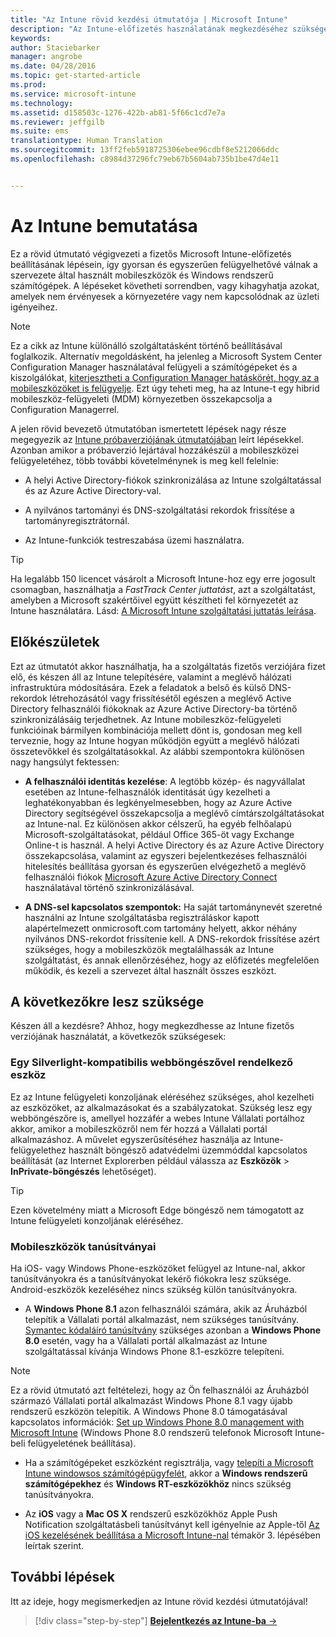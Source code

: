 ```yaml
---
title: "Az Intune rövid kezdési útmutatója | Microsoft Intune"
description: "Az Intune-előfizetés használatának megkezdéséhez szükséges követelmények és előfeltételek"
keywords: 
author: Staciebarker
manager: angrobe
ms.date: 04/28/2016
ms.topic: get-started-article
ms.prod: 
ms.service: microsoft-intune
ms.technology: 
ms.assetid: d158503c-1276-422b-ab81-5f66c1cd7e7a
ms.reviewer: jeffgilb
ms.suite: ems
translationtype: Human Translation
ms.sourcegitcommit: 13ff2feb5918725306ebee96cdbf8e5212066ddc
ms.openlocfilehash: c8984d37296fc79eb67b5604ab735b1be47d4e11


---
```



# Az Intune bemutatása
Ez a rövid útmutató végigvezeti a fizetős Microsoft Intune-előfizetés beállításának lépésein, így gyorsan és egyszerűen felügyelhetővé válnak a szervezete által használt mobileszközök és Windows rendszerű számítógépek. A lépéseket követheti sorrendben, vagy kihagyhatja azokat, amelyek nem érvényesek a környezetére vagy nem kapcsolódnak az üzleti igényeihez.

>[!NOTE]
>Ez a cikk az Intune különálló szolgáltatásként történő beállításával foglalkozik. Alternatív megoldásként, ha jelenleg a Microsoft System Center Configuration Manager használatával felügyeli a számítógépeket és a kiszolgálókat, [kiterjesztheti a Configuration Manager hatáskörét, hogy az a mobileszközöket is felügyelje](https://technet.microsoft.com/library/jj884158.aspx). Ezt úgy teheti meg, ha az Intune-t egy hibrid mobileszköz-felügyeleti (MDM) környezetben összekapcsolja a Configuration Managerrel.

A jelen rövid bevezető útmutatóban ismertetett lépések nagy része megegyezik az [Intune próbaverziójának útmutatójában](/intune/understand-explore/get-started-with-a-30-day-trial-of-microsoft-intune) leírt lépésekkel. Azonban amikor a próbaverzió lejártával hozzákészül a mobileszközei felügyeletéhez, több további követelménynek is meg kell felelnie:

-   A helyi Active Directory-fiókok szinkronizálása az Intune szolgáltatással és az Azure Active Directory-val.

-   A nyilvános tartományi és DNS-szolgáltatási rekordok frissítése a tartományregisztrátornál.

-   Az Intune-funkciók testreszabása üzemi használatra.

>[!TIP]
>Ha legalább 150 licencet vásárolt a Microsoft Intune-hoz egy erre jogosult csomagban, használhatja a *FastTrack Center juttatást*, azt a szolgáltatást, amelyben a Microsoft szakértőivel együtt készítheti fel környezetét az Intune használatára. Lásd: [A Microsoft Intune szolgáltatási juttatás leírása](https://technet.microsoft.com/library/mt228265.aspx).


## Előkészületek
Ezt az útmutatót akkor használhatja, ha a szolgáltatás fizetős verziójára fizet elő, és készen áll az Intune telepítésére, valamint a meglévő hálózati infrastruktúra módosítására. Ezek a feladatok a belső és külső DNS-rekordok létrehozásától vagy frissítésétől egészen a meglévő Active Directory felhasználói fiókoknak az Azure Active Directory-ba történő szinkronizálásáig terjedhetnek. Az Intune mobileszköz-felügyeleti funkcióinak bármilyen kombinációja mellett dönt is, gondosan meg kell terveznie, hogy az Intune hogyan működjön együtt a meglévő hálózati összetevőkkel és szolgáltatásokkal. Az alábbi szempontokra különösen nagy hangsúlyt fektessen:

-   **A felhasználói identitás kezelése**: A legtöbb közép- és nagyvállalat esetében az Intune-felhasználók identitását úgy kezelheti a leghatékonyabban és legkényelmesebben, hogy az Azure Active Directory segítségével összekapcsolja a meglévő címtárszolgáltatásokat az Intune-nal. Ez különösen akkor célszerű, ha egyéb felhőalapú Microsoft-szolgáltatásokat, például Office 365-öt vagy Exchange Online-t is használ. A helyi Active Directory és az Azure Active Directory összekapcsolása, valamint az egyszeri bejelentkezéses felhasználói hitelesítés beállítása gyorsan és egyszerűen elvégezhető a meglévő felhasználói fiókok [Microsoft Azure Active Directory Connect](https://www.microsoft.com/download/details.aspx?id=47594) használatával történő szinkronizálásával.

-   **A DNS-sel kapcsolatos szempontok:** Ha saját tartománynevét szeretné használni az Intune szolgáltatásba regisztráláskor kapott alapértelmezett onmicrosoft.com tartomány helyett, akkor néhány nyilvános DNS-rekordot frissítenie kell. A DNS-rekordok frissítése azért szükséges, hogy a mobileszközök megtalálhassák az Intune szolgáltatást, és annak ellenőrzéséhez, hogy az előfizetés megfelelően működik, és kezeli a szervezet által használt összes eszközt.

## A következőkre lesz szüksége
Készen áll a kezdésre? Ahhoz, hogy megkezdhesse az Intune fizetős verziójának használatát, a következők szükségesek:

### Egy Silverlight-kompatibilis webböngészővel rendelkező eszköz
Ez az Intune felügyeleti konzoljának eléréséhez szükséges, ahol kezelheti az eszközöket, az alkalmazásokat és a szabályzatokat. Szükség lesz egy webböngészőre is, amellyel hozzáfér a webes Intune Vállalati portálhoz akkor, amikor a mobileszközről nem fér hozzá a Vállalati portál alkalmazáshoz. A művelet egyszerűsítéséhez használja az Intune-felügyelethez használt böngésző adatvédelmi üzemmóddal kapcsolatos beállítását (az Internet Explorerben például válassza az **Eszközök** &gt; **InPrivate-böngészés** lehetőséget).

>[!TIP]
>Ezen követelmény miatt a Microsoft Edge böngésző nem támogatott az Intune felügyeleti konzoljának eléréséhez.


### Mobileszközök tanúsítványai
Ha iOS- vagy Windows Phone-eszközöket felügyel az Intune-nal, akkor tanúsítványokra és a tanúsítványokat lekérő fiókokra lesz szüksége. Android-eszközök kezeléséhez nincs szükség külön tanúsítványokra.

- A **Windows Phone 8.1** azon felhasználói számára, akik az Áruházból telepítik a Vállalati portál alkalmazást, nem szükséges tanúsítvány. [Symantec kódaláíró tanúsítvány](https://products.websecurity.symantec.com/orders/enrollment/microsoftCert.do) szükséges azonban a **Windows Phone 8.0** esetén, vagy ha a Vállalati portál alkalmazást az Intune szolgáltatással kívánja Windows Phone 8.1-eszközre telepíteni.

>[!NOTE]
>Ez a rövid útmutató azt feltételezi, hogy az Ön felhasználói az Áruházból származó Vállalati portál alkalmazást Windows Phone 8.1 vagy újabb rendszerű eszközön telepítik. A Windows Phone 8.0 támogatásával kapcsolatos információk: [Set up Windows Phone 8.0 management with Microsoft Intune](/Intune/deploy-use/set-up-windows-phone-8.0-management-with-microsoft-intune) (Windows Phone 8.0 rendszerű telefonok Microsoft Intune-beli felügyeletének beállítása).

- Ha a számítógépeket eszközként regisztrálja, vagy [telepíti a Microsoft Intune windowsos számítógépügyfelét](/intune/deploy-use/install-the-windows-pc-client-with-microsoft-intune), akkor a **Windows rendszerű számítógépekhez** és **Windows RT-eszközökhöz** nincs szükség tanúsítványokra.

- Az **iOS** vagy a **Mac OS X** rendszerű eszközökhöz Apple Push Notification szolgáltatásbeli tanúsítványt kell igényelnie az Apple-től [Az iOS kezelésének beállítása a Microsoft Intune-nal](/intune/deploy-use/set-up-ios-and-mac-management-with-microsoft-intune) témakör 3. lépésében leírtak szerint.

## További lépések
Itt az ideje, hogy megismerkedjen az Intune rövid kezdési útmutatójával!

>[!div class="step-by-step"]
[**Bejelentkezés az Intune-ba** &rarr;](start-with-a-paid-subscription-to-microsoft-intune-step-1.md)



<!--HONumber=Aug16_HO2-->


